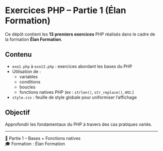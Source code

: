 # Exercices PHP – Partie 1 (Élan Formation)

Ce dépôt contient les **13 premiers exercices** PHP réalisés dans le cadre de la formation **Élan Formation**.

## Contenu

- `exo1.php` à `exo13.php` : exercices abordant les bases du PHP
- Utilisation de :  
  - variables  
  - conditions  
  - boucles  
  - fonctions natives PHP (ex : `strlen()`, `str_replace()`, etc.)
- `style.css` : feuille de style globale pour uniformiser l’affichage

## Objectif

Approfondir les fondamentaux du PHP à travers des cas pratiques variés.

---

📁 Partie 1 – Bases + Fonctions natives  
🎓 Formation : Élan Formation
